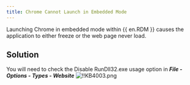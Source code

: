 ```yaml
---
title: Chrome Cannot Launch in Embedded Mode
---
```

Launching Chrome in embedded mode within {{ en.RDM }} causes the application to either freeze or the web page never load.
## Solution
You will need to check the Disable RunDll32.exe usage option in ***File - Options - Types - Website***
![!!KB4003.png](https://webdevolutions.azureedge.net/docs/en/kb/KB4003.png)
